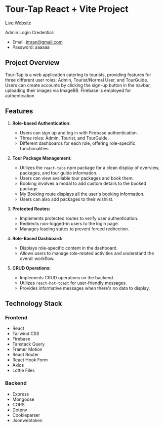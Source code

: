 # Tour-Tap React + Vite Project

[Live Website](https://tour-tap.web.app)

Admin Login Credential:

- Email: imran@gmail.com
- Password: aaaaaa

## Project Overview

Tour-Tap is a web application catering to tourists, providing features for three different user roles: Admin, Tourist/Normal User, and TourGuide. Users can create accounts by clicking the sign-up button in the navbar, uploading their images via ImageBB. Firebase is employed for authentication.

## Features

1. **Role-based Authentication:**

   - Users can sign up and log in with Firebase authentication.
   - Three roles: Admin, Tourist, and TourGuide.
   - Different dashboards for each role, offering role-specific functionalities.

2. **Tour Package Management:**

   - Utilizes the `react-tabs` npm package for a clean display of overview, packages, and tour guide information.
   - Users can view available tour packages and book them.
   - Booking involves a modal to add custom details to the booked package.
   - My Booking route displays all the user's booking information.
   - Users can also add packages to their wishlist.

3. **Protected Routes:**

   - Implements protected routes to verify user authentication.
   - Redirects non-logged-in users to the login page.
   - Manages loading states to prevent forced redirection.

4. **Role-Based Dashboard:**

   - Displays role-specific content in the dashboard.
   - Allows users to manage role-related activities and understand the overall workflow.

5. **CRUD Operations:**
   - Implements CRUD operations on the backend.
   - Utilizes `react-hot-toast` for user-friendly messages.
   - Provides informative messages when there's no data to display.

## Technology Stack

### Frontend

- React
- Tailwind CSS
- Firebase
- Tanstack Query
- Framer Motion
- React Router
- React Hook Form
- Axios
- Lottie Files

### Backend

- Express
- Mongoose
- CORS
- Dotenv
- Cookieparser
- Jsonwebtoken
